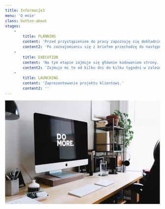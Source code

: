 ```yaml
---
title: Informacje3
menu: 'O mnie'
class: button-about
stages:
    -
        title: PLANNING
        content: 'Przed przystąpieniem do pracy zapoznaję się dokładnie z wytycznymi dotyczącymi projektu oraz branżą firmy. Staram się określić cel projektu.'
        content2: 'Po zaznajomieniu się z briefem przechodzę do następnego kroku, którym jest ''Programowanie''.'
    -
        title: EXECUTION
        content: 'Na tym etapie zajmuje się głównie kodowaniem strony.'
        content2: 'Zajmuje mi to od kilku dni do kilku tygodni w zależności od złożoności projektu.'
    -
        title: LAUNCHING
        content: 'Zaprezentowanie projektu klientowi.'
        content2: ''
---
```


![](13.jpg)